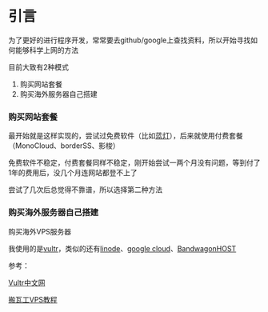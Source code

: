 
# 引言

为了更好的进行程序开发，常常要去github/google上查找资料，所以开始寻找如何能够科学上网的方法

目前大致有2种模式

1. 购买网站套餐
2. 购买海外服务器自己搭建

### 购买网站套餐

最开始就是这样实现的，尝试过免费软件（比如[蓝灯](https://www.logcg.com/archives/1276.html)），后来就使用付费套餐（MonoCloud、borderSS、影梭）

免费软件不稳定，付费套餐同样不稳定，刚开始尝试一两个月没有问题，等到付了1年的费用后，没几个月连网站都登不上了

尝试了几次后总觉得不靠谱，所以选择第二种方法

### 购买海外服务器自己搭建

购买海外VPS服务器

我使用的是[vultr](https://www.vultr.com/)，类似的还有[linode](https://www.linode.com)、[google cloud](https://cloud.google.com/)、[BandwagonHOST](https://bwh8.net/)

参考：

[Vultr中文网](https://www.cnvultr.com/)

[搬瓦工VPS教程](https://www.bandwagonhost.net/readme)

